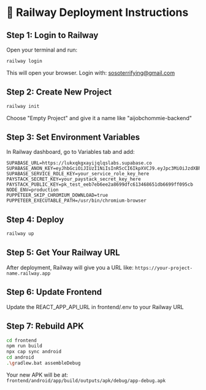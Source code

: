 # 🚂 Railway Deployment Instructions

## Step 1: Login to Railway
Open your terminal and run:
```bash
railway login
```
This will open your browser. Login with: sosoterrifying@gmail.com

## Step 2: Create New Project
```bash
railway init
```
Choose "Empty Project" and give it a name like "aijobchommie-backend"

## Step 3: Set Environment Variables
In Railway dashboard, go to Variables tab and add:

```
SUPABASE_URL=https://lukxqkgxayijqlqslabs.supabase.co
SUPABASE_ANON_KEY=eyJhbGciOiJIUzI1NiIsInR5cCI6IkpXVCJ9.eyJpc3MiOiJzdXBhYmFzZSIsInJlZiI6Imx1a3hxa2d4YXlpanFscXNsYWJzIiwicm9sZSI6ImFub24iLCJpYXQiOjE3NTMzMzE3NTIsImV4cCI6MjA2ODkwNzc1Mn0.SC9nZEsl1z4E_vvkQIBaWVBqnlOciMgBI5pZy3AopF0
SUPABASE_SERVICE_ROLE_KEY=your_service_role_key_here
PAYSTACK_SECRET_KEY=your_paystack_secret_key_here
PAYSTACK_PUBLIC_KEY=pk_test_eeb7eb6ee2a8699dfc613468651db6699ff095cb
NODE_ENV=production
PUPPETEER_SKIP_CHROMIUM_DOWNLOAD=true
PUPPETEER_EXECUTABLE_PATH=/usr/bin/chromium-browser
```

## Step 4: Deploy
```bash
railway up
```

## Step 5: Get Your Railway URL
After deployment, Railway will give you a URL like:
`https://your-project-name.railway.app`

## Step 6: Update Frontend
Update the REACT_APP_API_URL in frontend/.env to your Railway URL

## Step 7: Rebuild APK
```bash
cd frontend
npm run build
npx cap sync android
cd android
.\gradlew.bat assembleDebug
```

Your new APK will be at:
`frontend/android/app/build/outputs/apk/debug/app-debug.apk`
